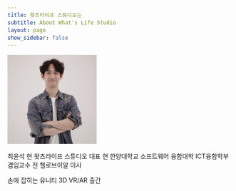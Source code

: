 ```yaml
---
title: 왓츠라이프 스튜디오는
subtitle: About What's Life Studio
layout: page
show_sidebar: false
---
```


![profile](./img/profile.jpg)

최윤석
현 왓츠라이프 스튜디오 대표
현 한양대학교 소프트웨어 융합대학 ICT융합학부 겸임교수
전 헬로브이알 이사

손에 잡히는 유니티 3D VR/AR 출간
